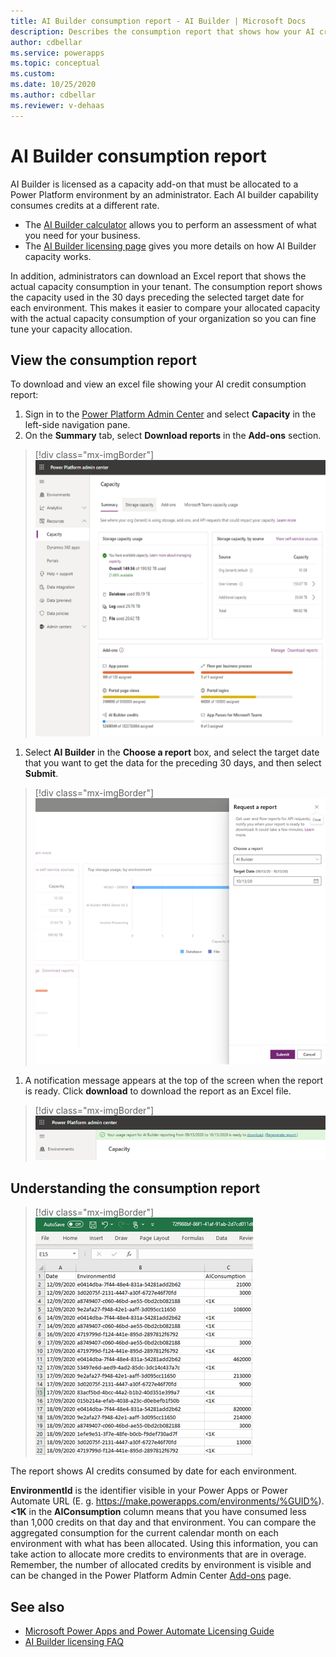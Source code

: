 ```yaml
---
title: AI Builder consumption report - AI Builder | Microsoft Docs
description: Describes the consumption report that shows how your AI credits are being used in the Power Platform Admin Center.
author: cdbellar
ms.service: powerapps
ms.topic: conceptual
ms.custom: 
ms.date: 10/25/2020
ms.author: cdbellar
ms.reviewer: v-dehaas
---
```


# AI Builder consumption report

AI Builder is licensed as a capacity add-on that must be allocated to a Power Platform environment by an administrator. Each AI builder capability consumes credits at a different rate.

- The [AI Builder calculator](https://flow.microsoft.com/fr-fr/ai-builder-calculator/) allows you to perform an assessment of what you need for your business.
- The [AI Builder licensing page](administer-licensing.md) gives you more details on how AI Builder capacity works.

In addition, administrators can download an Excel report that shows the actual capacity consumption in your tenant. The consumption report shows the capacity used in the 30 days preceding the selected target date for each environment. This makes it easier to compare your allocated capacity with the actual capacity consumption of your organization so you can fine tune your capacity allocation.

## View the consumption report

To download and view an excel file showing your AI credit consumption report:

1. Sign in to the [Power Platform Admin Center](https://admin.powerplatform.microsoft.com/) and select **Capacity** in the left-side navigation pane.
1. On the **Summary** tab, select **Download reports** in the **Add-ons** section.

 > [!div class="mx-imgBorder"]
 > ![Power Platform Admin Center capacity screen](media/ppac-capacity-screen.png "AI Builder credits is located in the 'Add-ons' section")

1. Select **AI Builder** in the **Choose a report** box, and select the target date that you want to get the data for the preceding 30 days, and then select **Submit**.

 > [!div class="mx-imgBorder"]
 > ![Power Platform Admin Center 'request report' screen](media/ppac-request-report-screen.png "Choose your settings in the 'rRequest a report' section")

1.	A notification message appears at the top of the screen when the report is ready. Click **download** to download the report as an Excel file.

 > [!div class="mx-imgBorder"]
 > ![Power Platform Admin Center 'download report' message](media/ppac-download-message.png "Select 'download' in the message")

## Understanding the consumption report

 > [!div class="mx-imgBorder"]
 > ![Consumption report](media/consumption-report.png "Excel file showing your consumption")

The report shows AI credits consumed by date for each environment.
 
**EnvironmentId** is the identifier visible in your Power Apps or Power Automate URL (E. g. https://make.powerapps.com/environments/%GUID%). **<1K** in the **AIConsumption** column means that you have consumed less than 1,000 credits on that day and that environment. You can compare the aggregated consumption for the current calendar month on each environment with what has been allocated. Using this information, you can take action to allocate more credits to environments that are in overage. Remember, the number of allocated credits by environment is visible and can be changed in the Power Platform Admin Center [Add-ons](https://admin.powerplatform.microsoft.com/resources/capacity#add-ons) page.

## See also

- [Microsoft Power Apps and Power Automate Licensing Guide](https://go.microsoft.com/fwlink/?LinkId=2085130)<!--I don't think you want the locale identifier? -->
- [AI Builder licensing FAQ](/power-platform/admin/powerapps-flow-licensing-faq#ai-builder)
